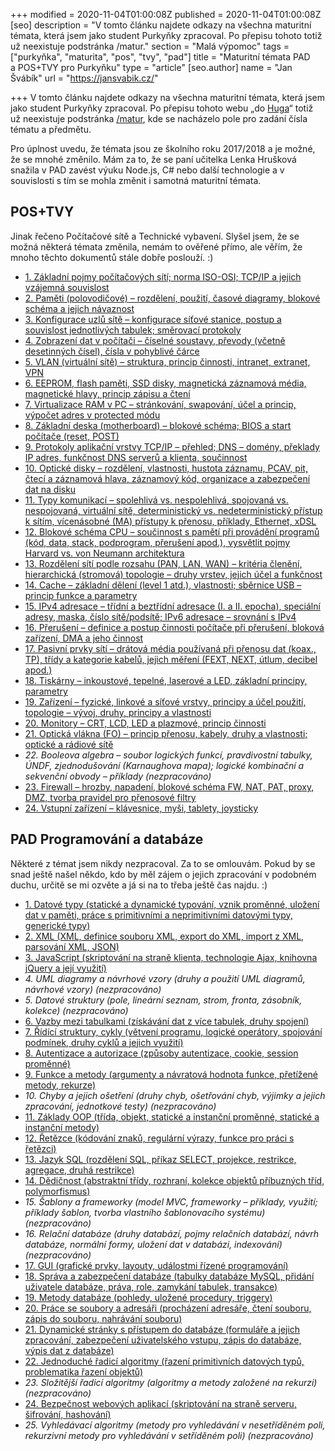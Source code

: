 +++
modified = 2020-11-04T01:00:08Z
published = 2020-11-04T01:00:08Z
[seo]
description = "V tomto článku najdete odkazy na všechna maturitní témata, která jsem jako student Purkyňky zpracoval. Po přepisu tohoto totiž už neexistuje podstránka /matur."
section = "Malá výpomoc"
tags = ["purkyňka", "maturita", "pos", "tvy", "pad"]
title = "Maturitní témata PAD a POS+TVY pro Purkyňku"
type = "article"
[seo.author]
name = "Jan Švábík"
url = "https://jansvabik.cz/"

+++
V tomto článku najdete odkazy na všechna maturitní témata, která jsem jako student Purkyňky zpracoval. Po přepisu tohoto webu „do [Huga](https://gohugo.io/)“ totiž už neexistuje podstránka [/matur](/matur/), kde se nacházelo pole pro zadání čísla tématu a předmětu.

Pro úplnost uvedu, že témata jsou ze školního roku 2017/2018 a je možné, že se mnohé změnilo. Mám za to, že se paní učitelka Lenka Hrušková snažila v PAD zavést výuku Node.js, C# nebo další technologie a v souvislosti s tím se mohla změnit i samotná maturitní témata.

## POS+TVY

Jinak řečeno Počítačové sítě a Technické vybavení. Slyšel jsem, že se možná některá témata změnila, nemám to ověřené přímo, ale věřím, že mnoho těchto dokumentů stále dobře poslouží. :)

* [1. Základní pojmy počítačových sítí; norma ISO-OSI; TCP/IP a jejich vzájemná souvislost](https://jansvabik.cz/matur/postvy/1.pdf)
* [2. Paměti (polovodičové) – rozdělení, použití, časové diagramy, blokové schéma a jejich návaznost](https://jansvabik.cz/matur/postvy/2.pdf)
* [3. Konfigurace uzlů sítě – konfigurace síťové stanice, postup a souvislost jednotlivých tabulek; směrovací protokoly](https://jansvabik.cz/matur/postvy/3.pdf)
* [4. Zobrazení dat v počítači – číselné soustavy, převody (včetně desetinných čísel), čísla v pohyblivé čárce](https://jansvabik.cz/matur/postvy/4.pdf)
* [5. VLAN (virtuální sítě) – struktura, princip činnosti, intranet, extranet, VPN](https://jansvabik.cz/matur/postvy/5.pdf)
* [6. EEPROM, flash paměti, SSD disky, magnetická záznamová média, magnetické hlavy, princip zápisu a čtení](https://jansvabik.cz/matur/postvy/6.pdf)
* [7. Virtualizace RAM v PC – stránkování, swapování, účel a princip, výpočet adres v protected módu](https://jansvabik.cz/matur/postvy/7.pdf)
* [8. Základní deska (motherboard) – blokové schéma; BIOS a start počítače (reset, POST)](https://jansvabik.cz/matur/postvy/8.pdf)
* [9. Protokoly aplikační vrstvy TCP/IP – přehled; DNS – domény, překlady IP adres, funkčnost DNS serverů a klienta, součinnost](https://jansvabik.cz/matur/postvy/9.pdf)
* [10. Optické disky – rozdělení, vlastnosti, hustota záznamu, PCAV, pit, čtecí a záznamová hlava, záznamový kód, organizace a zabezpečení dat na disku](https://jansvabik.cz/matur/postvy/10.pdf)
* [11. Typy komunikací – spolehlivá vs. nespolehlivá, spojovaná vs. nespojovaná, virtuální sítě, deterministický vs. nedeterministický přístup k sítím, vícenásobné (MA) přístupy k přenosu, příklady, Ethernet, xDSL](https://jansvabik.cz/matur/postvy/11.pdf)
* [12. Blokové schéma CPU – součinnost s pamětí při provádění programů (kód, data, stack, podprogram, přerušení apod.), vysvětlit pojmy Harvard vs. von Neumann architektura](https://jansvabik.cz/matur/postvy/12.pdf)
* [13. Rozdělení sítí podle rozsahu (PAN, LAN, WAN) – kritéria členění, hierarchická (stromová) topologie – druhy vrstev, jejich účel a funkčnost](https://jansvabik.cz/matur/postvy/13.pdf)
* [14. Cache – základní dělení (level 1 atd.), vlastnosti; sběrnice USB – princip funkce a parametry](https://jansvabik.cz/matur/postvy/14.pdf)
* [15. IPv4 adresace – třídní a beztřídní adresace (I. a II. epocha), speciální adresy, maska, číslo sítě/podsítě; IPv6 adresace – srovnání s IPv4](https://jansvabik.cz/matur/postvy/15.pdf)
* [16. Přerušení – definice a postup činnosti počítače při přerušení, bloková zařízení, DMA a jeho činnost](https://jansvabik.cz/matur/postvy/16.pdf)
* [17. Pasivní prvky sítí – drátová média používaná při přenosu dat (koax., TP), třídy a kategorie kabelů, jejich měření (FEXT, NEXT, útlum, decibel apod.)](https://jansvabik.cz/matur/postvy/17.pdf)
* [18. Tiskárny – inkoustové, tepelné, laserové a LED, základní principy, parametry](https://jansvabik.cz/matur/postvy/18.pdf)
* [19. Zařízení – fyzické, linkové a síťové vrstvy, principy a účel použití, topologie – vývoj, druhy, principy a vlastnosti](https://jansvabik.cz/matur/postvy/19.pdf)
* [20. Monitory – CRT, LCD, LED a plazmové, princip činnosti](https://jansvabik.cz/matur/postvy/20.pdf)
* [21. Optická vlákna (FO) – princip přenosu, kabely, druhy a vlastnosti; optické a rádiové sítě](https://jansvabik.cz/matur/postvy/21.pdf)
* _22. Booleova algebra – soubor logických funkcí, pravdivostní tabulky, ÚNDF, zjednodušování (Karnaughova mapa); logické kombinační a sekvenční obvody – příklady (nezpracováno)_
* [23. Firewall – hrozby, napadení, blokové schéma FW, NAT, PAT, proxy, DMZ, tvorba pravidel pro přenosové filtry](https://jansvabik.cz/matur/postvy/23.pdf)
* [24. Vstupní zařízení – klávesnice, myši, tablety, joysticky](https://jansvabik.cz/matur/postvy/24.pdf)

## PAD Programování a databáze

Některé z témat jsem nikdy nezpracoval. Za to se omlouvám. Pokud by se snad ještě našel někdo, kdo by měl zájem o jejich zpracování v podobném duchu, určitě se mi ozvěte a já si na to třeba ještě čas najdu. :)

* [1. Datové typy (statické a dynamické typování, vznik proměnné, uložení dat v paměti, práce s primitivními a neprimitivními datovými typy, generické typy)](https://jansvabik.cz/matur/pad/1.pdf)
* [2. XML (XML, definice souboru XML, export do XML, import z XML, parsování XML, JSON)](https://jansvabik.cz/matur/pad/2.pdf)
* [3. JavaScript (skriptování na straně klienta, technologie Ajax, knihovna jQuery a její využití)](https://jansvabik.cz/matur/pad/3.pdf)
* _4. UML diagramy a návrhové vzory (druhy a použití UML diagramů, návrhové vzory) (nezpracováno)_
* _5. Datové struktury (pole, lineární seznam, strom, fronta, zásobník, kolekce) (nezpracováno)_
* [6. Vazby mezi tabulkami (získávání dat z více tabulek, druhy spojení)](https://jansvabik.cz/matur/pad/6.pdf)
* [7. Řídící struktury, cykly (větvení programu, logické operátory, spojování podmínek, druhy cyklů a jejich využití)](https://jansvabik.cz/matur/pad/7.pdf)
* [8. Autentizace a autorizace (způsoby autentizace, cookie, session proměnné)](https://jansvabik.cz/matur/pad/8.pdf)
* [9. Funkce a metody (argumenty a návratová hodnota funkce, přetížené metody, rekurze)](https://jansvabik.cz/matur/pad/9.pdf)
* _10. Chyby a jejich ošetření (druhy chyb, ošetřování chyb, výjimky a jejich zpracování, jednotkové testy) (nezpracováno)_
* [11. Základy OOP (třída, objekt, statické a instanční proměnné, statické a instanční metody)](https://jansvabik.cz/matur/pad/11.pdf)
* [12. Řetězce (kódování znaků, regulární výrazy, funkce pro práci s řetězci)](https://jansvabik.cz/matur/pad/12.pdf)
* [13. Jazyk SQL (rozdělení SQL, příkaz SELECT, projekce, restrikce, agregace, druhá restrikce)](https://jansvabik.cz/matur/pad/13.pdf)
* [14. Dědičnost (abstraktní třídy, rozhraní, kolekce objektů příbuzných tříd, polymorfismus)](https://jansvabik.cz/matur/pad/14.pdf)
* _15. Šablony a frameworky (model MVC, frameworky – příklady, využití; příklady šablon, tvorba vlastního šablonovacího systému) (nezpracováno)_
* _16. Relační databáze (druhy databází, pojmy relačních databází, návrh databáze, normální formy, uložení dat v databázi, indexování) (nezpracováno)_
* [17. GUI (grafické prvky, layouty, událostmi řízené programování)](https://jansvabik.cz/matur/pad/17.pdf)
* [18. Správa a zabezpečení databáze (tabulky databáze MySQL, přidání uživatele databáze, práva, role, zamykání tabulek, transakce)](https://jansvabik.cz/matur/pad/18.pdf)
* [19. Metody databáze (pohledy, uložené procedury, triggery)](https://jansvabik.cz/matur/pad/19.pdf)
* [20. Práce se soubory a adresáři (procházení adresáře, čtení souboru, zápis do souboru, nahrávání souboru)](https://jansvabik.cz/matur/pad/20.pdf)
* [21. Dynamické stránky s přístupem do databáze (formuláře a jejich zpracování, zabezpečení uživatelského vstupu, zápis do databáze, výpis dat z databáze)](https://jansvabik.cz/matur/pad/21.pdf)
* [22. Jednoduché řadicí algoritmy (řazení primitivních datových typů, problematika řazení objektů)](https://jansvabik.cz/matur/pad/22.pdf)
* _23. Složitější řadicí algoritmy (algoritmy a metody založené na rekurzi) (nezpracováno)_
* [24. Bezpečnost webových aplikací (skriptování na straně serveru, šifrování, hashování)](https://jansvabik.cz/matur/pad/24.pdf)
* _25. Vyhledávací algoritmy (metody pro vyhledávání v nesetříděném poli, rekurzivní metody pro vyhledávání v setříděném poli) (nezpracováno)_